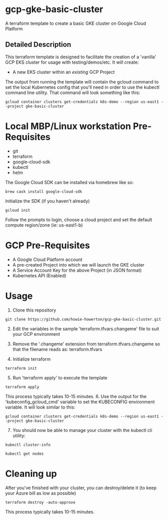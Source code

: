 # gcp-gke-basic-cluster
A terraform template to create a basic GKE cluster on Google Cloud Platform

## Detailed Description

This terraform template is designed to facilitate the creation of a 'vanilla' GCP EKS cluster for usage with testing/demos/etc.
It will create:
- A new EKS cluster within an *existing* GCP Project

The output from running the template will contain the gcloud command to set the local Kubernetes config that you'll need in order to use the kubectl command line utility.  That command will look something like this:
```
gcloud container clusters get-credentials k8s-demo --region us-east1 --project gke-basic-cluster
```

# Local MBP/Linux workstation Pre-Requisites
- git
- terraform
- google-cloud-sdk
- kubectl
- helm

The Google Cloud SDK can be installed via homebrew like so:
```
brew cask install google-cloud-sdk
```
Initialize the SDK (if you haven't already)
```
gcloud init
```
Follow the prompts to login, choose a cloud project and set the default compute region/zone (ie: us-east1-b)

# GCP Pre-Requisites
- A Google Cloud Platform account
- A pre-created Project into which we will launch the GKE cluster
- A Service Account Key for the above Project (in JSON format)
- Kubernetes API (Enabled)


# Usage
1. Clone this repository
```
git clone https://github.com/howie-howerton/gcp-gke-basic-cluster.git
```
2. Edit the variables in the sample 'terraform.tfvars.changeme' file to suit your GCP environment

3. Remove the '.changeme' extension from terraform.tfvars.changeme so that the filename reads as: terraform.tfvars

4. Initialize terraform
```
terraform init
```
5. Run 'terraform apply' to execute the template
```
terraform apply
```
   This process typically takes 10-15 minutes.
6. Use the output for the 'kubeconfig_gcloud_cmd' variable to set the KUBECONFIG environment variable.  It will look similar to this:
```
gcloud container clusters get-credentials k8s-demo --region us-east1 --project gke-basic-cluster
```
7. You should now be able to manage your cluster with the kubectl cli utility:
```
kubectl cluster-info
```
```
kubectl get nodes
```

# Cleaning up
After you've finished with your cluster, you can destroy/delete it (to keep your Azure bill as low as possible)
```
terraform destroy -auto-approve
```
   This process typically takes 10-15 minutes.
